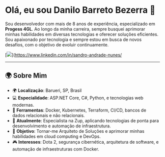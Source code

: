 # Olá, eu sou Danilo Barreto Bezerra 👋

Sou desenvolvedor com mais de 8 anos de experiência, especializado em **Progess 4GL**. Ao longo da minha carreira, sempre busquei aprimorar minhas habilidades em diversas tecnologias e oferecer soluções eficientes. Sou apaixonado por tecnologia e sempre estou em busca de novos desafios, com o objetivo de evoluir continuamente.

[![](https://img.shields.io/badge/-Sandro20Andrade%20Nunes-blue?style=for-the-badge&logo=Linkedin&logoColor=white&link=https://www.linkedin.com/in/sandro-andrade-nunes/)](https://www.linkedin.com/in/sandro-andrade-nunes/

---

## 🌍 Sobre Mim
- 🌍 **Localização**: Barueri, SP, Brasil
- 💻 **Especialidade**: ASP.NET Core, C#, Python, e tecnologias web modernas.
- 🔧 **Ferramentas**: Docker, Kubernetes, Terraform, CI/CD, bancos de dados relacionais e não relacionais.
- 🎯 **Atualmente**: Especialista na Zup, aplicando tecnologias de ponta para desenvolvimento e automação de infraestrutura.
- 🚀 **Objetivo**: Tornar-me Arquiteto de Soluções e aprimorar minhas habilidades em cloud computing e DevOps.
- 🎮 **Interesses**: Dota 2, segurança cibernética, arquitetura de software, e automação de infraestruturas com Docker.
